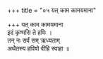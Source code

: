+++
title = "०५ यत् काम कामयमाना"

+++
यत् काम कामयमाना  
इदं कृण्मसि ते हविः ।  
तन् नः सर्वं सम् ऋध्यताम्  
अथैतस्य हविषो वीहि स्वाहा ॥